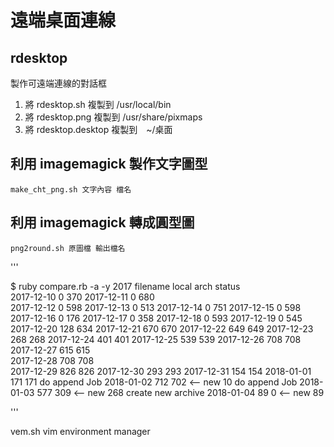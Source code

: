# 遠端桌面連線

## rdesktop
製作可遠端連線的對話框

1. 將 rdesktop.sh 複製到 /usr/local/bin
2. 將 rdesktop.png 複製到 /usr/share/pixmaps
3. 將 rdesktop.desktop 複製到　~/桌面

## 利用 imagemagick 製作文字圖型

`make_cht_png.sh 文字內容 檔名`

## 利用 imagemagick 轉成圓型圖

`png2round.sh 原圖檔 輸出檔名`

'''

$ ruby compare.rb -a -y 2017
filename        local   arch    status     
2017-12-10      0       370
2017-12-11      0       680               
2017-12-12      0       598
2017-12-13      0       513
2017-12-14      0       751
2017-12-15      0       598
2017-12-16      0       176
2017-12-17      0       358
2017-12-18      0       593
2017-12-19      0       545
2017-12-20      128     634
2017-12-21      670     670
2017-12-22      649     649
2017-12-23      268     268
2017-12-24      401     401
2017-12-25      539     539
2017-12-26      708     708
2017-12-27      615     615                                                     
2017-12-28      708     708                                                     
2017-12-29      826     826
2017-12-30      293     293
2017-12-31      154     154
2018-01-01      171     171
do append Job
2018-01-02      712     702     <-- new 10
do append Job
2018-01-03      577     309     <-- new 268
create new archive
2018-01-04      89      0       <-- new 89

'''

vem.sh vim environment manager

